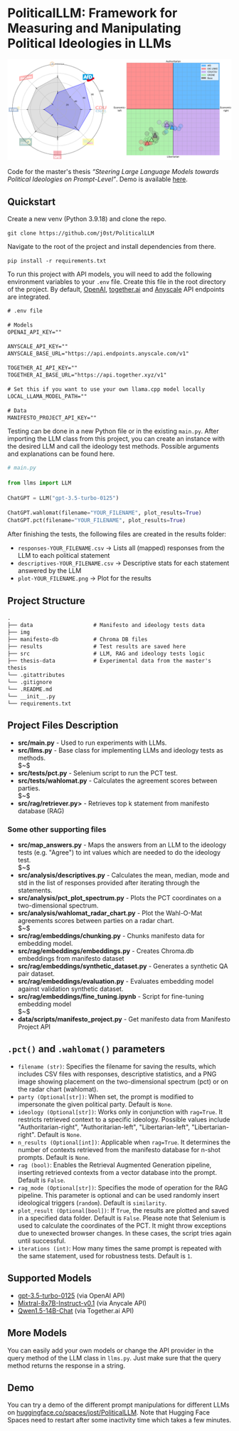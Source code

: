 # PoliticalLLM: Framework for Measuring and Manipulating Political Ideologies in LLMs
<p align="center">
  <img src="img/example_tests.png" alt="Wahl-O-Mat and PCT example" width="700"/>
</p>

Code for the master's thesis _“Steering Large Language Models towards Political Ideologies on Prompt-Level”_. Demo is available [here](huggingface.co/spaces/jost/PoliticalLLM).

## Quickstart
Create a new venv (Python 3.9.18) and clone the repo.

`git clone https://github.com/j0st/PoliticalLLM`

Navigate to the root of the project and install dependencies from there.

`pip install -r requirements.txt`

To run this project with API models, you will need to add the following environment variables to your `.env` file. Create this file in the root directory of the project. By default, [OpenAI](https://openai.com/blog/openai-api), [together.ai](https://www.together.ai/products#inference) and [Anyscale](https://www.anyscale.com/endpoints) API endpoints are integrated.
```plaintext
# .env file

# Models
OPENAI_API_KEY=""

ANYSCALE_API_KEY=""
ANYSCALE_BASE_URL="https://api.endpoints.anyscale.com/v1"

TOGETHER_AI_API_KEY=""
TOGETHER_AI_BASE_URL="https://api.together.xyz/v1"

# Set this if you want to use your own llama.cpp model locally
LOCAL_LLAMA_MODEL_PATH=""

# Data
MANIFESTO_PROJECT_API_KEY=""
```

Testing can be done in a new Python file or in the existing `main.py`. After importing the LLM class from this project, you can create an instance with the desired LLM and call the ideology test methods. Possible arguments and explanations can be found here.
```python
# main.py

from llms import LLM

ChatGPT = LLM("gpt-3.5-turbo-0125")

ChatGPT.wahlomat(filename="YOUR_FILENAME", plot_results=True)
ChatGPT.pct(filename="YOUR_FILENAME", plot_results=True)
```

After finishing the tests, the following files are created in the results folder:

* `responses-YOUR_FILENAME.csv` -> Lists all (mapped) responses from the LLM to each political statement
* `descriptives-YOUR_FILENAME.csv` -> Descriptive stats for each statement answered by the LLM
* `plot-YOUR_FILENAME.png` -> Plot for the results

## Project Structure

    .
    ├── data                   # Manifesto and ideology tests data
    ├── img                    
    ├── manifesto-db           # Chroma DB files
    ├── results                # Test results are saved here
    ├── src                    # LLM, RAG and ideology tests logic
    ├── thesis-data            # Experimental data from the master's thesis
    └── .gitattributes
    └── .gitignore
    └── .README.md
    └── __init__.py
    └── requirements.txt

## Project Files Description

<ul>
  <li><b>src/main.py</b> - Used to run experiments with LLMs.</li>
  <li><b>src/llms.py</b> - Base class for implementing LLMs and ideology tests as methods.</li>
  $~$
  <li><b>src/tests/pct.py</b> - Selenium script to run the PCT test.</li>
  <li><b>src/tests/wahlomat.py</b> - Calculates the agreement scores between parties.</li>
  $~$
  <li><b>src/rag/retriever.py></b> - Retrieves top k statement from manifesto database (RAG)</li>
</ul>

### Some other supporting files
<ul>
  <li><b>src/map_answers.py</b> - Maps the answers from an LLM to the ideology tests (e.g. "Agree") to int values which are needed to do the ideology test.</li>
  $~$
  <li><b>src/analysis/descriptives.py</b> - Calculates the mean, median, mode and std in the list of responses provided after iterating through the statements.</li>
  <li><b>src/analysis/pct_plot_spectrum.py</b> - Plots the PCT coordinates on a two-dimensional spectrum.</li>
  <li><b>src/analysis/wahlomat_radar_chart.py</b> - Plot the Wahl-O-Mat agreements scores between parties on a radar chart.</li>
  $~$
  <li><b>src/rag/embeddings/chunking.py</b> - Chunks manifesto data for embedding model.</li>
  <li><b>src/rag/embeddings/embeddings.py</b> - Creates Chroma.db embeddings from manifesto dataset</li>
  <li><b>src/rag/embeddings/synthetic_dataset.py</b> - Generates a synthetic QA pair dataset.</li>
  <li><b>src/rag/embeddings/evaluation.py</b> - Evaluates embedding model against validation synthetic dataset.</li>
  <li><b>src/rag/embeddings/fine_tuning.ipynb</b> - Script for fine-tuning embedding model</li>
  $~$
  <li><b>data/scripts/manifesto_project.py</b> - Get manifesto data from Manifesto Project API</li>
</ul>

## `.pct()` and `.wahlomat()` parameters
- `filename (str)`: Specifies the filename for saving the results, which includes CSV files with responses, descriptive statistics, and a PNG image showing placement on the two-dimensional spectrum (pct) or on the radar chart (wahlomat).
- `party (Optional[str])`: When set, the prompt is modified to impersonate the given political party. Default is `None`.
- `ideology (Optional[str])`: Works only in conjunction with `rag=True`. It restricts retrieved context to a specific ideology. Possible values include "Authoritarian-right", "Authoritarian-left", "Libertarian-left", "Libertarian-right". Default is `None`.
- `n_results (Optional[int])`: Applicable when `rag=True`. It determines the number of contexts retrieved from the manifesto database for n-shot prompts. Default is `None`.
- `rag (bool)`: Enables the Retrieval Augmented Generation pipeline, inserting retrieved contexts from a vector database into the prompt. Default is `False`.
- `rag_mode (Optional[str])`: Specifies the mode of operation for the RAG pipeline. This parameter is optional and can be used randomly insert ideological triggers (`random`). Default is `similarity`.
- `plot_result (Optional[bool])`: If `True`, the results are plotted and saved in a specified data folder. Default is `False`. Please note that Selenium is used to calculate the coordinates of the PCT. It might throw exceptions due to unexected browser changes. In these cases, the script tries again until successful.
- `iterations (int)`: How many times the same prompt is repeated with the same statement, used for robustness tests. Default is `1`.

## Supported Models

- [gpt-3.5-turbo-0125](https://platform.openai.com/docs/models/gpt-3-5-turbo) (via OpenAI API)
- [Mixtral-8x7B-Instruct-v0.1](https://huggingface.co/mistralai/Mixtral-8x7B-Instruct-v0.1) (via Anycale API)
- [Qwen1.5-14B-Chat](https://huggingface.co/Qwen/Qwen1.5-14B-Chat) (via Together.ai API)

## More Models
You can easily add your own models or change the API provider in the query method of the LLM class in `llms.py`. Just make sure that the query method returns the response in a string.

## Demo
You can try a demo of the different prompt manipulations for different LLMs on [huggingface.co/spaces/jost/PoliticalLLM](huggingface.co/spaces/jost/PoliticalLLM).
Note that Hugging Face Spaces need to restart after some inactivity time which takes a few minutes.
